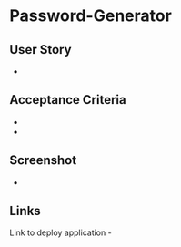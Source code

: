 # Password-Generator


## User Story
-

## Acceptance Criteria
-
-



## Screenshot
-

## Links
Link to deploy application - 
